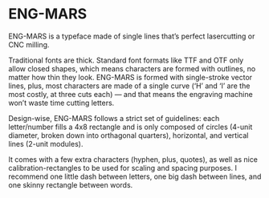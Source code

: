 ENG-MARS
========

ENG-MARS is a typeface made of single lines that’s perfect lasercutting or CNC milling.

Traditional fonts are thick. Standard font formats like TTF and OTF only allow closed shapes, which means characters are formed with outlines, no matter how thin they look. ENG-MARS is formed with single-stroke vector lines, plus, most characters are made of a single curve (‘H’ and ‘I’ are the most costly, at three cuts each) — and that means the engraving machine won’t waste time cutting letters.

Design-wise, ENG-MARS follows a strict set of guidelines: each letter/number fills a 4x8 rectangle and is only composed of circles (4-unit diameter, broken down into orthagonal quarters), horizontal, and vertical lines (2-unit modules).

It comes with a few extra characters (hyphen, plus, quotes), as well as nice calibration-rectangles to be used for scaling and spacing purposes. I recommend one little dash between letters, one big dash between lines, and one skinny rectangle between words.